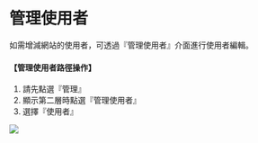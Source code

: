 # 管理使用者
如需增減網站的使用者，可透過『管理使用者』介面進行使用者編輯。

#### 【管理使用者路徑操作】  

1. 請先點選『管理』
2. 顯示第二層時點選『管理使用者』
3. 選擇『使用者』

![](/_image/manage/user.png)

